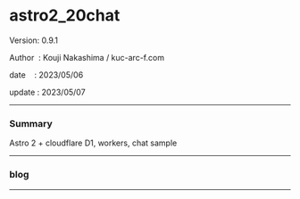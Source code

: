 ﻿# astro2_20chat

 Version: 0.9.1

 Author  : Kouji Nakashima / kuc-arc-f.com

 date    : 2023/05/06

 update  : 2023/05/07

***
### Summary

Astro 2 + cloudflare D1, workers, chat sample

***
### blog 

***

